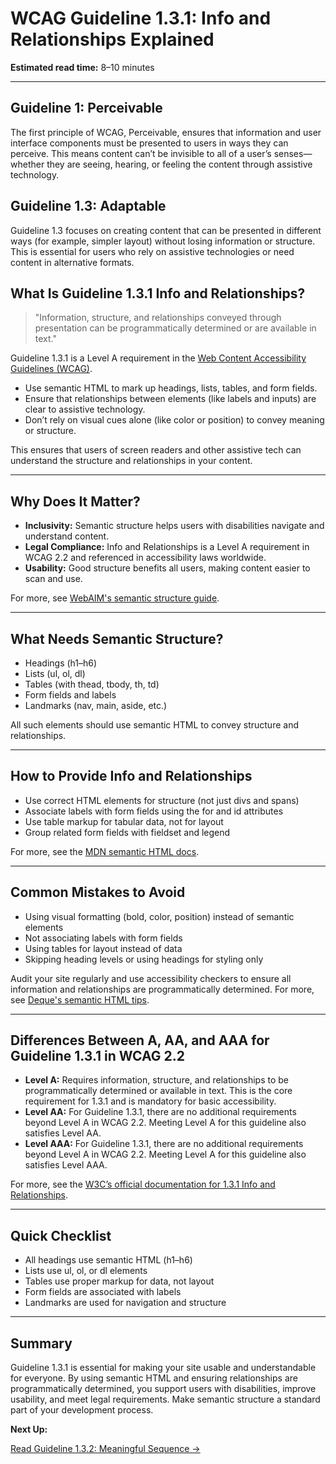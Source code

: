 <!--
title: WCAG Guideline 1.3.1: Info and Relationships Explained
series: Making the Web Accessible for All
description: A practical guide to WCAG Guideline 1.3.1 (Info and Relationships)—what it means, why it matters, and how to ensure information and relationships are programmatically determined or available in text.
keywords: wcag 1.3.1, info and relationships, accessibility, web standards, headings, lists, tables, digital inclusion
image: WCAG-Series-1.3.1.png
imageAlt: Blue text on yellow background saying, "Web Content Accessibiilty Guiedlines (WCAG) 1.3.1 Explained,  Info and Relationships"
status: published
date: 2025-07-01
-->

# **WCAG Guideline 1.3.1: Info and Relationships Explained**

**Estimated read time:** 8–10 minutes

---

## **Guideline 1: Perceivable**

The first principle of WCAG, Perceivable, ensures that information and user interface components must be presented to users in ways they can perceive. This means content can’t be invisible to all of a user’s senses—whether they are seeing, hearing, or feeling the content through assistive technology.

## **Guideline 1.3: Adaptable**

Guideline 1.3 focuses on creating content that can be presented in different ways (for example, simpler layout) without losing information or structure. This is essential for users who rely on assistive technologies or need content in alternative formats.

## **What Is Guideline 1.3.1 Info and Relationships?**

<!-- [Illustration: Web page with headings, lists, and tables marked up for screen readers] -->

> "Information, structure, and relationships conveyed through presentation can be programmatically determined or are available in text."

Guideline 1.3.1 is a Level A requirement in the [Web Content Accessibility Guidelines (WCAG)](https://www.w3.org/WAI/WCAG22/quickref/#info-and-relationships).

- Use semantic HTML to mark up headings, lists, tables, and form fields.
- Ensure that relationships between elements (like labels and inputs) are clear to assistive technology.
- Don’t rely on visual cues alone (like color or position) to convey meaning or structure.

This ensures that users of screen readers and other assistive tech can understand the structure and relationships in your content.

---

## **Why Does It Matter?**

<!-- [Infographic: Headings, lists, and tables with screen reader icons] -->

- **Inclusivity:** Semantic structure helps users with disabilities navigate and understand content.
- **Legal Compliance:** Info and Relationships is a Level A requirement in WCAG 2.2 and referenced in accessibility laws worldwide.
- **Usability:** Good structure benefits all users, making content easier to scan and use.

For more, see [WebAIM's semantic structure guide](https://webaim.org/techniques/semanticstructure/).

---

## **What Needs Semantic Structure?**

<!-- [Grid: Headings, lists, tables, forms, all with semantic markup icons] -->

- Headings (h1–h6)
- Lists (ul, ol, dl)
- Tables (with thead, tbody, th, td)
- Form fields and labels
- Landmarks (nav, main, aside, etc.)

All such elements should use semantic HTML to convey structure and relationships.

---

## **How to Provide Info and Relationships**

<!-- [Side-by-side code snippets: Semantic vs. non-semantic markup]
[Example: Form with properly associated labels] -->

- Use correct HTML elements for structure (not just divs and spans)
- Associate labels with form fields using the for and id attributes
- Use table markup for tabular data, not for layout
- Group related form fields with fieldset and legend

For more, see the [MDN semantic HTML docs](https://developer.mozilla.org/en-US/docs/Glossary/Semantics#semantics_in_html).

---

## **Common Mistakes to Avoid**

<!-- [Do/Don't graphic: Left side with semantic markup, right side with only visual cues] -->

- Using visual formatting (bold, color, position) instead of semantic elements
- Not associating labels with form fields
- Using tables for layout instead of data
- Skipping heading levels or using headings for styling only

Audit your site regularly and use accessibility checkers to ensure all information and relationships are programmatically determined. For more, see [Deque's semantic HTML tips](https://www.deque.com/blog/semantic-html5-accessibility/).

---

## **Differences Between A, AA, and AAA for Guideline 1.3.1 in WCAG 2.2**

<!-- [Infographic: Three columns labeled A, AA, AAA with example requirements for each] -->

- **Level A:** Requires information, structure, and relationships to be programmatically determined or available in text. This is the core requirement for 1.3.1 and is mandatory for basic accessibility.
- **Level AA:** For Guideline 1.3.1, there are no additional requirements beyond Level A in WCAG 2.2. Meeting Level A for this guideline also satisfies Level AA.
- **Level AAA:** For Guideline 1.3.1, there are no additional requirements beyond Level A in WCAG 2.2. Meeting Level A for this guideline also satisfies Level AAA.

For more, see the [W3C’s official documentation for 1.3.1 Info and Relationships](https://www.w3.org/WAI/WCAG22/Understanding/info-and-relationships.html).

---

## **Quick Checklist**

<!-- [Checklist graphic: Icons for each item (heading, list, table, form, etc.)] -->

- All headings use semantic HTML (h1–h6)
- Lists use ul, ol, or dl elements
- Tables use proper markup for data, not layout
- Form fields are associated with labels
- Landmarks are used for navigation and structure

---

## **Summary**

<!-- [Illustration: User navigating a well-structured web page with a screen reader] -->

Guideline 1.3.1 is essential for making your site usable and understandable for everyone. By using semantic HTML and ensuring relationships are programmatically determined, you support users with disabilities, improve usability, and meet legal requirements. Make semantic structure a standard part of your development process.

**Next Up:**

[Read Guideline 1.3.2: Meaningful Sequence →](WCAG-Guideline-1-3-2-Meaningful-Sequence-Explained)
